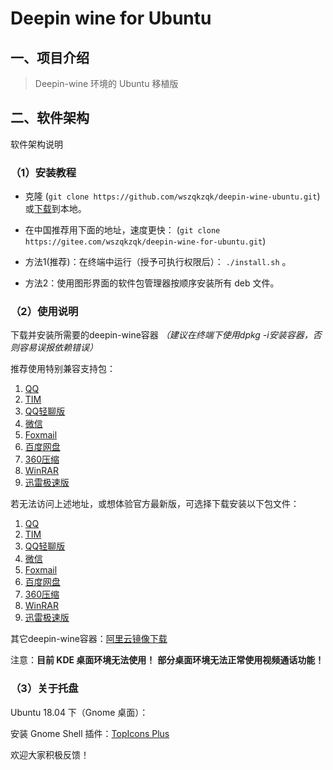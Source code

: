 # Deepin wine for Ubuntu

## 一、项目介绍

> Deepin-wine 环境的 Ubuntu 移植版

## 二、软件架构

软件架构说明

### （1）安装教程

* 克隆 (`git clone https://github.com/wszqkzqk/deepin-wine-ubuntu.git`) 或[下载](https://github.com/wszqkzqk/deepin-wine-ubuntu/archive/master.zip)到本地。
* 在中国推荐用下面的地址，速度更快： (`git clone https://gitee.com/wszqkzqk/deepin-wine-for-ubuntu.git`) 

* 方法1(推荐)：在终端中运行（授予可执行权限后）： `./install.sh` 。
* 方法2：使用图形界面的软件包管理器按顺序安装所有 deb 文件。


### （2）使用说明

下载并安装所需要的deepin-wine容器 *（建议在终端下使用dpkg -i安装容器，否则容易误报依赖错误）*

推荐使用特别兼容支持包：

1. [QQ](https://gitee.com/wszqkzqk/deepin-wine-containers-for-ubuntu/raw/master/deepin.com.qq.im_8.9.19983deepin23_i386.deb)
2. [TIM](https://gitee.com/wszqkzqk/deepin-wine-containers-for-ubuntu/raw/master/deepin.com.qq.office_2.0.0deepin4_i386.deb)
3. [QQ轻聊版](https://gitee.com/wszqkzqk/deepin-wine-containers-for-ubuntu/raw/master/deepin.com.qq.im.light_7.9.14308deepin8_i386.deb)
4. [微信](https://gitee.com/wszqkzqk/deepin-wine-containers-for-ubuntu/raw/master/deepin.com.wechat_2.6.2.31deepin0_i386.deb)
5. [Foxmail](https://gitee.com/wszqkzqk/deepin-wine-containers-for-ubuntu/raw/master/deepin.com.foxmail_7.2deepin3_i386.deb)
6. [百度网盘](https://gitee.com/wszqkzqk/deepin-wine-containers-for-ubuntu/raw/master/deepin.com.baidu.pan_5.5.4deepin8_i386.deb)
7. [360压缩](https://gitee.com/wszqkzqk/deepin-wine-containers-for-ubuntu/raw/master/deepin.cn.360.yasuo_4.0.0.1060deepin3_i386.deb)
8. [WinRAR](https://gitee.com/wszqkzqk/deepin-wine-containers-for-ubuntu/raw/master/deepin.cn.com.winrar_5.3.0deepin2_i386.deb)
9. [迅雷极速版](https://gitee.com/wszqkzqk/deepin-wine-containers-for-ubuntu/raw/master/deepin.com.thunderspeed_7.10.35.366deepin17_i386.deb)


若无法访问上述地址，或想体验官方最新版，可选择下载安装以下包文件：

1. [QQ](http://mirrors.aliyun.com/deepin/pool/non-free/d/deepin.com.qq.im/)
2. [TIM](http://mirrors.aliyun.com/deepin/pool/non-free/d/deepin.com.qq.office/)
3. [QQ轻聊版](http://mirrors.aliyun.com/deepin/pool/non-free/d/deepin.com.qq.im.light/)
4. [微信](http://mirrors.aliyun.com/deepin/pool/non-free/d/deepin.com.wechat/)
5. [Foxmail](http://mirrors.aliyun.com/deepin/pool/non-free/d/deepin.com.foxmail/)
6. [百度网盘](http://mirrors.aliyun.com/deepin/pool/non-free/d/deepin.com.baidu.pan/)
7. [360压缩](http://mirrors.aliyun.com/deepin/pool/non-free/d/deepin.cn.360.yasuo/)
8. [WinRAR](http://mirrors.aliyun.com/deepin/pool/non-free/d/deepin.cn.com.winrar/)
9. [迅雷极速版](http://mirrors.aliyun.com/deepin/pool/non-free/d/deepin.com.thunderspeed/)

其它deepin-wine容器：[阿里云镜像下载](http://mirrors.aliyun.com/deepin/pool/non-free/d/)

注意：**目前 KDE 桌面环境无法使用！**
     **部分桌面环境无法正常使用视频通话功能！**

### （3）关于托盘

Ubuntu 18.04 下（Gnome 桌面）：

安装 Gnome Shell 插件：[TopIcons Plus](https://extensions.gnome.org/extension/1031/topicons/)

欢迎大家积极反馈！
